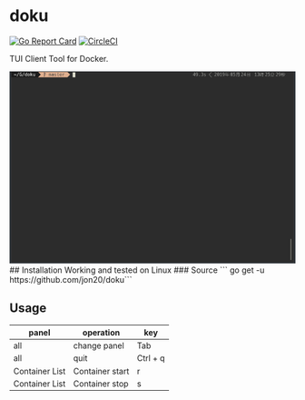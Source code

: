 # doku

[![Go Report Card](https://goreportcard.com/badge/github.com/jon20/doku)](https://goreportcard.com/report/github.com/jon20/doku)
[![CircleCI](https://circleci.com/gh/jon20/doku.svg?style=svg)](https://circleci.com/gh/jon20/doku)

TUI Client Tool for Docker.

<img src="./assets/sample-doku.gif" />
## Installation
Working and tested on Linux
### Source
``` go get -u https://github.com/jon20/doku```

## Usage

|panel  |operation  |key  |
|---|---|---|
|all  |change panel  |Tab  |
|all  |quit  |Ctrl + q  |
|Container List  |Container start  | r|
|Container List  |Container stop  | s|

